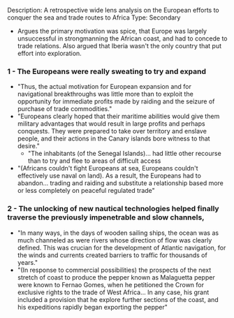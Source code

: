 Description: A retrospective wide lens analysis on the European efforts to conquer the sea and trade routes to Africa
Type: Secondary
- Argues the primary motivation was spice, that Europe was largely unsuccessful in strongmanning the African coast, and had to concede to trade relations. Also argued that Iberia wasn't the only country that put effort into exploration.
### 1 - The Europeans were really sweating to try and expand
- "Thus, the actual motivation for European expansion and for navigational breakthroughs was little more than to exploit the opportunity for immediate profits made by raiding and the seizure of purchase of trade commodities."
- "Europeans clearly hoped that their maritime abilities would give them military advantages that would result in large profits and perhaps conquests. They were prepared to take over territory and enslave people, and their actions in the Canary islands bore witness to that desire."
	- "The inhabitants (of the Senegal Islands)... had little other recourse than to try and flee to areas of difficult access
- "(Africans couldn't fight Europeans at sea, Europeans couldn't effectively use naval on land). As a result, the Europeans had to abandon... trading and raiding and substitute a relationship based more or less completely on peaceful regulated trade"
### 2 - The unlocking of new nautical technologies helped finally traverse the previously impenetrable and slow channels,
- "In many ways, in the days of wooden sailing ships, the ocean was as much channeled as were rivers whose direction of flow was clearly defined. This was crucian for the development of Atlantic navigation, for the winds and currents created barriers to traffic for thousands of years."
- "(In response to commercial possibilities) the prospects of the next stretch of coast to produce the pepper known as Malaguetta pepper were known to Fernao Gomes, when he petitioned the Crown for exclusive rights to the trade of West Africa... In any case, his grant included a provision that he explore further sections of the coast, and his expeditions rapidly began exporting the pepper"